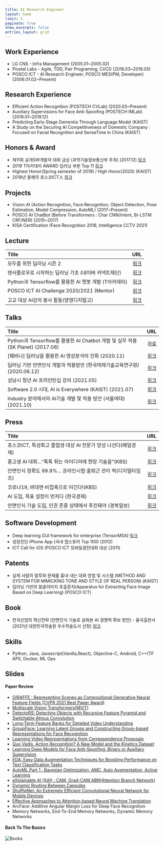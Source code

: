 ```yaml
---
title: AI Research Engineer
layout: home
limit: 5
paginate: true
show_excerpts: false
entries_layout: grid
---
```

<!-- # My Profile -->

## Work Experience
* LG CNS - Infra Management (2005.01~2005.02)
* Pivotal Labs - Agile, TDD, Pair Programing, CI/CD (2016.03~2016.05)
* POSCO ICT - AI Research Engineer, POSCO MES(PM, Developer) (2006.01.02~Present)

## Research Experience
* Efficient Action Recognition (POSTECH CVLab) (2020.03~Present)
* Auxiliary Supervisions for Face Anti-Spoofing (POSTECH IMLab) (2019.01~2019.12)
* Predicting Early-Stage Dementia Through Language Model (KAIST)
* A Study on the Securing AI Competitiveness of Domestic Company : Focused on Facial Recognition and SenseTime in China (KAIST)

## Honors & Award
* 제11회 공개SW개발자 대회 금상 (과학기술정보통신부 주최) (2017.12) [링크](https://www.oss.kr/dev_competition_activities/show/a0f60bdb-d64d-4bd7-8c6b-8a9df7d2647f) 
* 2019 T아카데미 AWARD 딥러닝 부분 Top 11 [링크](https://tacademy.skplanet.com/front/customer/viewNotice.action?seq=735&topYn=N) 
* Highest Honor(Spring semester of 2019) / High Honor(2020) (KAIST)
* 2018년 올해의 포스코ICT人 [링크](https://smartfuture-poscoict.co.kr/428)

## Projects
* Vision AI (Action Recognition, Face Recognition, Object Detection, Pose Estimation, Model Compression, AutoML) (2017~Present)
* POSCO AI ChatBot (Before Transformers : Char CNN/Intent, Bi-LSTM CRF/NER) (2015~2017)
* KISA Certification (Face Recognition 2018, Intelligence CCTV 2021)

## Lecture

| Title | URL |
| :------------ | ------------: |
| 모두를 위한 딥러닝 시즌 2 | [링크](https://deeplearningzerotoall.github.io/season2/) |
| 텐서플로우로 시작하는 딥러닝 기초 (네이버 커넥트재단) | [링크](https://www.boostcourse.org/ai212) |
| Python과 Tensorflow를 활용한 Al 챗봇 개발 (T아카데미)|[링크](https://tacademy.skplanet.com/live/player/onlineLectureDetail.action?seq=120/) |
| POSCO ICT AI Challenge 2020/2021 (Mentor)|[링크](https://aichallenge.poscoict.com/) |
| 고교 대상 AI강의 봉사 활동(양영디지털고) |[링크](https://smartfuture-poscoict.co.kr/505)|

## Talks

| Title | URL |
| :------------ | ------------: |
| Python과 Tensorflow를 활용한 AI Chatbot 개발 및 실무 적용 (SK Planet) (2017.08) | [자료](https://www.slideshare.net/healess/python-tensorflow-ai-chatbot) |
| [웨비나] 딥러닝을 활용한 AI 영상분석의 진화 (2020.11)| [링크](https://youtu.be/oe937gzXn44) |
| 딥러닝 기반 안면인식 개발과 적용방안 (한국미래기술교육연구원) (2020.06.12) | [링크](http://www.newsway.co.kr/news/view?tp=1&ud=2020051909563803563) |
| 성남시 청년 AI 프리인턴십 강의 (2021.05)|[링크](http://www.m-i.kr/news/articleView.html?idxno=824891)
| Software 2.0 시대, AI is Everywhere (KAIST) (2021.07)|[링크](https://itm2.kaist.ac.kr/board/board.php?bo_table=forums&idx=4)|
| Industry 분야에서의 AI기술 개발 및 적용 방안 (서울여대) (2021.10)|[링크](https://ds.swu.ac.kr/)|


## Press

| Title | URL |
| :------------ | ------------: |
| 포스코ICT, 특성화고 졸업생 대상 AI 전문가 양성 나선다(매일경제)|[링크](https://www.mk.co.kr/news/it/view/2021/06/614789/)
| 중고생 AI 대회…“톡톡 튀는 아이디어에 현장 기술을”(KBS) | [링크](https://news.naver.com/main/read.naver?mode=LSD&mid=sec&sid1=102&oid=056&aid=0010888301) |
| 안면인식 정확도 99.9%… 온라인시험·출퇴근 관리 딱(디지털타임즈) | [링크](https://news.naver.com/main/read.naver?mode=LSD&mid=sec&sid1=105&oid=029&aid=0002605641) |
|코로나19, 비대면·비접촉으로 이긴다!(KBS)|[링크](https://www.youtube.com/watch?v=sULRv0IwnhQ)|
| AI 도입, 목표 설정이 먼저다 (한국경제) | [링크](https://www.hankyung.com/opinion/article/2019112491371) |
| 안면인식 기술 도입, 인권 존중 상태에서 추진돼야 (경북일보) | [링크](https://www.kyongbuk.co.kr/news/articleView.html?idxno=2021629) |


## Software Development
* Deep learning GUI framework for enterprise (TensorMSA) [링크](https://github.com/TensorMSA)
* 성장진단 iPhone App (국내 앱스토어 Top 100) (2012)
* ICT Call for iOS (POSCO ICT 모바일경진대회 대상 (2011)

## Patents
* 실제 사람의 말투와 문체를 흉내 내는 대화 방법 및 시스템 (METHOD AND SYSTEM FOR MIMICKING TONE AND STYLE OF REAL PERSON) (KAIST)
* 딥러닝 기반의 얼굴이미지 추출장치(Apparatus for Extracting Face Image Based on Deep Learning) (POSCO ICT)

## Book
* 한국산업의 혁신전략 (안면인식 기술로 살펴본 AI 경쟁력 확보 방안) - 율곡출판사 
(2021년 대한민국학술원 우수학술도서 선정) [링크](https://www.nas.go.kr/info/notice/view.jsp?NP_Code=10000043&NP_DataCode=20000014&NGB_Code=10002922)

## Skills
* Python, Java, Javascript(Vanilla,React), Objective-C, Android, C++(TF API), Docker, ML Ops

## Slides
#### Paper Review
* [GIRAFFE : Representing Scenes as Compositional Generative Neural Feature Fields (CVPR 2021 Best Paper Award)  
](https://www.slideshare.net/healess/paper-giraffe-representing-scenes-as-compositional-generative-neural-feature-fields)
* [Multiscale Vision Transformers(MViT)
](https://www.slideshare.net/healess/paper-multiscale-vision-transformersmvit)
* [DetectoRS: Detecting Objects with Recursive Feature Pyramid and Switchable Atrous Convolution
](https://www.slideshare.net/healess/paper-detectors-for-object-detection)
* [Long-Term Feature Banks for Detailed Video Understanding](https://www.slideshare.net/healess/long-term-feature-banks-for-detailed-video-understanding-action-recognition)
* [GroupFace: Learning Latent Groups and Constructing Group-based Representations for Face Recognition](https://www.slideshare.net/healess/groupface-face-recognition)
* [Learning Video Representations from Correspondence Proposals](https://www.slideshare.net/healess/paper-learning-video-representations-from-correspondence-proposals)
* [Quo Vadis, Action Recognition? A New Model and the Kinetics Dataset](https://www.slideshare.net/healess/i3d-and-kinetics-datasets-action-recognition)
* [Learning Deep Models for Face Anti-Spoofing: Binary or Auxiliary Supervision](https://www.slideshare.net/healess/paper-anti-spoofing-for-face-recognition)
* [EDA: Easy Data Augmentation Techniques for Boosting Performance on Text Classification Tasks](https://www.slideshare.net/healess/paper-eda-easy-data-augmentation-techniques-for-boosting-performance-on-text-classification-tasks)
* [AutoML Part 1 : Bayesian Optimization, AMC, Auto Augmentation, Active Learning](https://www.slideshare.net/healess/paper-auto-ml-part-1)
* [eXplainable AI (XAI) : CAM, Grad-CAM,ABN(Attention Branch Network)](https://www.slideshare.net/healess/paper-explainable-aixai-in-computer-vision)
* [Dynamic Routing Between Capsules](https://www.slideshare.net/healess/paper-dynamic-routing-between-capsules)
* [ShuffleNet: An Extremely Efficient Convolutional Neural Network for Mobile Devices](https://www.slideshare.net/healess/paper-shuffle-net-an-extremely-efficient-convolutional-neural-network-for-mobile-devices)
* [Effective Approaches to Attention-based Neural Machine Translation](https://www.slideshare.net/healess/paper-attention-mechanismluong)
* ArcFace: Additive Angular Margin Loss for Deep Face Recognition
* Memory Networks, End-To-End Memory Networks, Dynamic Memory Networks 

  
#### Back To The Basics
![Books](https://healess.github.io/assets/image/ai_books.jpg)

